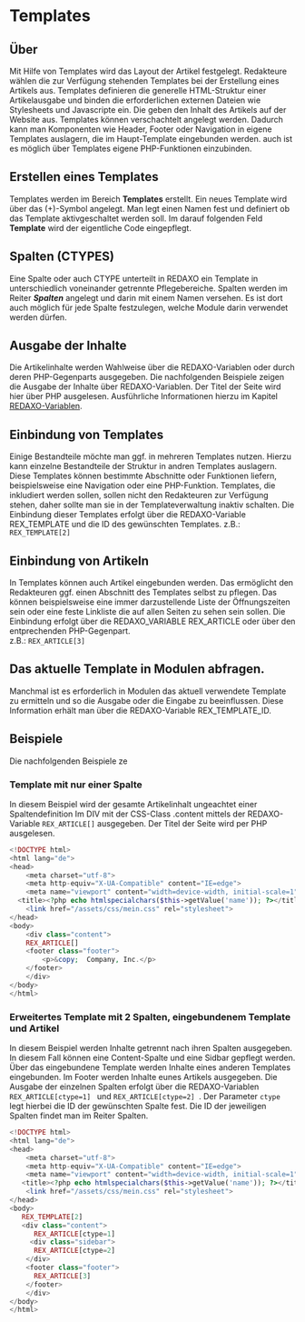 #  Templates



## Über
Mit Hilfe von Templates wird das Layout der Artikel  festgelegt. 
Redakteure wählen die zur Verfügung stehenden Templates bei der Erstellung eines Artikels aus. Templates definieren die generelle HTML-Struktur einer Artikelausgabe und binden die erforderlichen externen Dateien wie Stylesheets und Javascripte ein. Die geben den Inhalt des Artikels auf der Website aus. Templates können verschachtelt angelegt werden. Dadurch kann man Komponenten wie Header, Footer oder Navigation in eigene Templates auslagern, die im Haupt-Template eingebunden werden. auch ist es möglich über Templates eigene PHP-Funktionen einzubinden. 


## Erstellen eines Templates
Templates werden im Bereich **Templates** erstellt. 
Ein neues Template wird über das (+)-Symbol angelegt. Man legt einen Namen fest und definiert ob das Template aktivgeschaltet werden soll. Im darauf folgenden Feld **Template** wird der eigentliche Code eingepflegt. 

## Spalten  (CTYPES) 
Eine Spalte oder auch CTYPE  unterteilt in REDAXO ein Template in unterschiedlich voneinander getrennte Pflegebereiche.  Spalten werden im Reiter ***Spalten*** angelegt und darin mit einem Namen versehen. Es ist dort auch möglich für jede  Spalte festzulegen, welche Module darin verwendet werden dürfen.   

## Ausgabe der Inhalte 
Die Artikelinhalte werden Wahlweise über die REDAXO-Variablen oder durch deren PHP-Gegenparts ausgegeben.  Die nachfolgenden Beispiele zeigen die Ausgabe der Inhalte über REDAXO-Variablen. Der Titel der Seite wird hier über PHP ausgelesen. Ausführliche Informationen hierzu im Kapitel [REDAXO-Variablen](/redaxo-variablen). 

## Einbindung von Templates
Einige Bestandteile möchte man ggf. in mehreren Templates nutzen. Hierzu kann einzelne Bestandteile der Struktur in andren Templates auslagern. Diese Templates können bestimmte Abschnitte oder Funktionen liefern, beispielsweise eine Navigation oder eine PHP-Funktion. 
Templates, die inkludiert werden sollen, sollen nicht den Redakteuren zur Verfügung stehen, daher sollte man sie in der Templateverwaltung inaktiv schalten. Die Einbindung dieser Templates erfolgt über die REDAXO-Variable REX_TEMPLATE und die ID des gewünschten Templates.
z.B.: `REX_TEMPLATE[2]` 

## Einbindung von Artikeln
In Templates können auch Artikel eingebunden werden. Das ermöglicht den Redakteuren ggf. einen Abschnitt des Templates selbst zu pflegen. Das können beispielsweise eine immer darzustellende Liste der Öffnungszeiten sein oder eine feste Linkliste die auf allen Seiten zu sehen sein sollen. Die Einbindung erfolgt über die REDAXO_VARIABLE REX_ARTICLE oder über den entprechenden PHP-Gegenpart.  
z.B.: `REX_ARTICLE[3]` 

## Das aktuelle Template in Modulen abfragen. 
Manchmal ist es erforderlich in Modulen das aktuell verwendete Template zu ermitteln und so die Ausgabe oder die Eingabe zu beeinflussen. Diese Information erhält man über die REDAXO-Variable REX_TEMPLATE_ID.


## Beispiele 
Die nachfolgenden Beispiele ze

### Template mit nur einer Spalte
In diesem Beispiel wird der gesamte Artikelinhalt ungeachtet einer Spaltendefinition Im DIV mit der CSS-Class .content mittels der REDAXO-Variable  `REX_ARTICLE[]` ausgegeben. Der Titel der Seite wird per PHP ausgelesen. 

```PHP
<!DOCTYPE html>
<html lang="de">
<head>
    <meta charset="utf-8">
    <meta http-equiv="X-UA-Compatible" content="IE=edge">
    <meta name="viewport" content="width=device-width, initial-scale=1">
  <title><?php echo htmlspecialchars($this->getValue('name')); ?></title>
    <link href="/assets/css/mein.css" rel="stylesheet">
</head>
<body>
    <div class="content">
    REX_ARTICLE[]
    <footer class="footer">
        <p>&copy;  Company, Inc.</p>
    </footer>
    </div> 
</body>
</html>
```


### Erweitertes Template mit 2 Spalten, eingebundenem Template und Artikel
In diesem Beispiel werden Inhalte getrennt nach ihren Spalten ausgegeben. In diesem Fall können eine Content-Spalte und eine Sidbar gepflegt werden. Über das eingebundene Template werden Inhalte eines anderen Templates eingebunden. Im Footer werden Inhalte eunes Artikels ausgegeben. 
Die Ausgabe der einzelnen Spalten erfolgt über die REDAXO-Variablen `REX_ARTICLE[ctype=1] ` und `REX_ARTICLE[ctype=2] `.  Der Parameter `ctype` legt hierbei die ID der gewünschten Spalte fest. 
Die ID der jeweiligen Spalten findet man im Reiter Spalten. 


```PHP
<!DOCTYPE html>
<html lang="de">
<head>
    <meta charset="utf-8">
    <meta http-equiv="X-UA-Compatible" content="IE=edge">
    <meta name="viewport" content="width=device-width, initial-scale=1">
   <title><?php echo htmlspecialchars($this->getValue('name')); ?></title>
    <link href="/assets/css/mein.css" rel="stylesheet">
</head>
<body>
   REX_TEMPLATE[2]
   <div class="content">
      REX_ARTICLE[ctype=1]
     <div class="sidebar">
      REX_ARTICLE[ctype=2]
    </div> 
    <footer class="footer">
      REX_ARTICLE[3]
    </footer>
    </div> 
</body>
</html>
```






